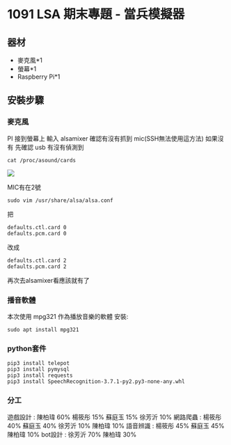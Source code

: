 # 1091 LSA 期末專題 - 當兵模擬器

## 器材
- 麥克風*1
- 螢幕*1
- Raspberry Pi*1

## 安裝步驟
### 麥克風
PI 接到螢幕上 輸入 alsamixer 確認有沒有抓到 mic(SSH無法使用這方法)
如果沒有
先確認 usb 有沒有偵測到
```
cat /proc/asound/cards
```
![](https://i.imgur.com/Vnko99V.png)

MIC有在2號

```
sudo vim /usr/share/alsa/alsa.conf
```

把
```
defaults.ctl.card 0
defaults.pcm.card 0
```
改成
```
defaults.ctl.card 2
defaults.pcm.card 2
```

再次去alsamixer看應該就有了

### 播音軟體
本次使用 mpg321 作為播放音樂的軟體
安裝:
```
sudo apt install mpg321
```

### python套件
```
pip3 install telepot
pip3 install pymysql
pip3 install requests
pip3 install SpeechRecognition-3.7.1-py2.py3-none-any.whl
```

### 分工
遊戲設計 : 陳柏瑋 60% 楊筱彤 15% 蘇庭玉 15% 徐芳沂 10%
網路爬蟲 : 楊筱彤 40% 蘇庭玉 40% 徐芳沂 10% 陳柏瑋 10%
語音辨識 : 楊筱彤 45% 蘇庭玉 45% 陳柏瑋 10%
bot設計 : 徐芳沂 70% 陳柏瑋 30%